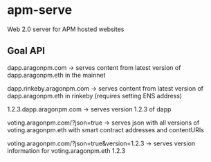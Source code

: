 # apm-serve
Web 2.0 server for APM hosted websites

## Goal API

dapp.aragonpm.com -> serves content from latest version of dapp.aragonpm.eth in the mainnet

dapp.rinkeby.aragonpm.com -> serves content from latest version of dapp.aragonpm.eth in rinkeby (requires setting ENS address)

1.2.3.dapp.aragonpm.com -> serves version 1.2.3 of dapp

voting.aragonpm.com/?json=true -> serves json with all versions of voting.aragonpm.eth with smart contract addresses and contentURIs

voting.aragonpm.com/?json=true&version=1.2.3 -> serves version information for voting.aragonpm.eth 1.2.3
